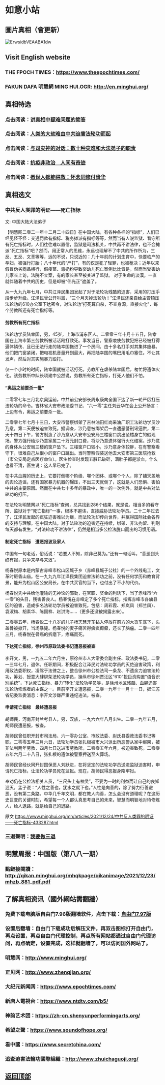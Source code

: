 # 如意小站

## 圖片真相（會更新）

![ErwsidbVEAABA1dw](https://user-images.githubusercontent.com/79625284/147220893-860bf5c1-e31f-44e7-83eb-e71aeaf9ac5f.jpg)

## Visit English website

### THE FPOCH TIMES：https://www.theepochtimes.com/

### FAKUN DAFA 明慧網 MING HUI.OGR: http://en.minghui.org/

## 真相特选

### 点击阅读：[讲真相中疑难问题的简答](https://github.com/pinhe91/jcxw3/tree/main)

### 点击阅读：[人类的大劫难由中共迫害法轮功而起](https://github.com/pinhe91/jcxw4/tree/main) 

### 点击阅读：[与司灾神的对话：数十种灾难和大法弟子的职责](https://github.com/pinhe91/jcxw1/tree/main) 

### 点击阅读：[抗疫非政治　人间有奇迹](https://github.com/pinhe91/jcxw2/tree/main) 

### 点击阅读：[愿世人都能得救：怀念同修付贵华](https://github.com/pinhe91/jcxw5/tree/main)

## 真相选文

### 中共反人类罪的明证——死亡指标

文: 中国大陆大法弟子 

【明慧网二零二一年十二月二十四日】在中国大陆，有各种各样的“指标”，人们已经见怪不怪：交通罚款有指标、税务摊派有指标等等，然而当有人说监狱、看守所有死亡指标时，人们往往难以置信，监狱是司法机关，中共再不讲法律，也不会摊派“死亡指标”吧？然而，用正常人的思维，永远也理解不了中共的所作所为，三反、五反、文革等等，远的不说，只说近的：几十年前的计划生育中，快要临产的孕妇，被强行打胎；八十年代的“严打”，有的仅是犯了轻罪，也被枪决；近年以来假冒伪劣商品横行，假疫苗、毒奶粉导致婴幼儿死亡案例比比皆是，然而当受害幼儿家长上访，法院不立案，有的家长甚至被关进了监狱。
对于生命的淡漠，一直就伴随着中共的历史，但是却被“伟光正”遮盖了。

从一九九九年七月，中共江泽民集团发起了对于法轮功残酷的迫害，采用的打压手段步步升级。江泽民曾公开叫嚣，“三个月灭掉法轮功！”江泽民还亲自给主管镇压法轮功的610办公室下达密令，对法轮功“打死算自杀，不查身源，直接火化”，每个劳教所还有死亡指标等。

#### 劳教所有死亡指标

法轮功学员陆幸国，男，45岁，上海市浦东区人。二零零三年十月十五日，陆幸国在上海市第三劳教所被活活殴打致死。事发当日，警察唆使劳教犯把已经被打得遍体鳞伤、且已无法行走的陆幸国拖进了一个房间，由十多名打手对其集体施暴。他们把门窗紧闭，把电视机音量开到最大，再把陆幸国的嘴巴用毛巾塞住，不让其发声，然后对其实施暴力殴打。

仅一个小时的时间，陆幸国就被活活打死。劳教所在虐杀陆幸国后，匆忙将遗体火化。该劳教所中队长项建中公然说，劳教所有死亡指标，打死人他们不怕。

#### “奥运之前要杀一批”

二零零七年三月北京奥运前，中共前公安部长周永康向全国下达了新一轮严厉打压法轮功的命令。吉林省大安市政法委书记、“六一零”主任刘云华在会上公开扬言：上边有令，奥运之前要杀一批。

二零零七年七月十三日，大安市警察绑架了吉林油田红岗采油厂职工法轮功学员沙乃意，第二天便被迫害致死。据调查，沙乃意被绑架后一直遭恶警刑讯逼供，第二天十四日下午，警方制造了沙乃意从大安市公安局三楼窗口跳出坠楼身亡的假现场。警方强行给沙乃意家属二十万元封口费，将沙乃意遗体强行火化结案。沙乃意的身体从公安局三楼的窗户坠下。三楼窗户口较小，沙乃意身体较胖，在有警察看守下，很难自己从很小的窗户口跳出。当时警察假装送他去大安市第三医院抢救（市公安局定点医疗单位）。医生检查时发现五脏已破碎，满肚子都是淤血，什么也看不清，医生说：这人早已完了。

在中共血腥的历史上，它要打倒哪个阶级、哪个团体、或哪个个人，除了铺天盖地的舆论造谣，还有国家暴力机器的辗压，不出三天就倒了，这就是人们恐惧、害怕中共的主要原因。然而在中共七十多年的暴政中，唯一的一次例外，就是中共对法轮功的打压。

在法轮功明慧网以“死亡指标”查询，总共找到286个结果，就是说，相当多的看守所、监狱对于“死亡指标”一事，根本不避讳，直接威胁法轮功学员。二十二年过去了，江泽民发起的疯狂迫害难以为继，而法轮功却传向世界，并赢得国际社会各界的支持与理解。在中国大陆，对于法轮功的迫害还在持续，绑架、非法拘留、判刑每天都有发生，“对法轮功不讲法律”，仍然是相当多公检法脱口而出的习惯用语。

#### 制定死亡指标　遭恶报波及家人

中国有一句老话，俗话说：“若要人不知，除非己莫为。”还有一句话叫，“善恶到头终有报，只争来早与来迟”。

杨春悦原本是内蒙古赤峰市松山区城子乡（赤峰县城子公社）的一个外线电工，文革时砸香山庙。在一九九九年江泽民集团迫害法轮功之前，没有任何学历和教育背景，能升为松山区公安局长，在中共买官的当下，也付出了不小的代价。

杨春悦凭中共给他灌输的无神论的邪劲，在官职、奖金的利诱下，当了赤峰市“六一零”的头目，残害善良人。杨春悦在赤峰定了多个死亡指标，指挥赤峰市各旗县区的迫害，造成多名法轮功学员被迫害致死，包括：周彩霞、郑岚凤（郑兰凤）、袁淑梅、胡素华、陈国祥、赵洪海……（更多还没被揭露出来）。

二零零五年，杨春悦二十八岁的儿子杨志慧开车钻入停放在前方的大货车底下，头盖骨被掀开，当场暴毙。杨春悦的妻子痛苦得疯疯癫癫，还长了脑瘤。二零一四年三月，杨春悦在骨癌的折磨下，疼痛而死。

#### 下达死亡指标，徐州市原政法委书记遭恶报被查

李开文，男，一九五二年六月生，原徐州市人大常委会副主任、政法委书记，二零一三年七月，退休。任职期间，积极配合江泽民对法轮功学员的灭绝迫害政策，利用政法委职权，凌驾于法律之上，整合徐州市公检法司一条龙、不遗余力迫害法轮功，筹划、授意大肆绑架法轮功学员，操纵市徐州贾汪区“610”投巨资购置“语音识别系统”，下达死亡指标、暴力“转化”法轮功学员等，是徐州地区残酷、血腥迫害法轮功修炼者的主谋之一。目前李开文遭恶报，二零一九年十一月十一日，据江苏省纪委监委消息：李开文涉嫌严重违纪违法，被查。

#### 申请死亡指标　最终遭恶报

胡师民，河南开封兰考县人，男，汉族，一九六六年八月出生。二零一九年五月，胡师民遭恶报，被查。

胡师民曾任职开封市司法局、六一零办公室、市政法委、尉氏县委政法委书记等职。二零零五年三月六日，法轮功学员张扎根被市大兴派出所恶警从家中绑架，被非法判两年劳教，四月七日送进市劳教所。二零零五年六月，被迫害致死。二零零五年六月二十八日，张扎根的遗体被警察押送至火葬场。

胡师民曾经伙同开封国保恶人刘跃进，在将坚定的法轮功学员送进监狱迫害时，申请死亡指标，让法轮功学员死在监狱。现在，胡师民得恶报身陷牢狱。

奉劝仍在公检法相关人员，“三尺头上有神灵”，不要为一时的利益而让自己的良知泯灭，孟子说：“人性之善也，犹水之就下也。”人性是向善的，除了努力行善避恶，没有第二条路。中华几千年文明，都在教人向善，怎么会没有道理呢？在这历史巨变的关键时刻，希望每一个人都认真思考自己的未来，智慧而明智地对待修炼人，给人退路，就是给自己的退路。

原文 https://www.minghui.org/mh/articles/2021/12/24/中共反人类罪的明证——死亡指标-433287.html

### 三退聲明：[我要做三退](https://tuidang.epochtimes.com/)

## 明慧周报：中国版（第八八一期）

### 點鏈接閱讀：http://qikan.minghui.org/mhqkpage/qikanimage/2021/12/23/mhzb_881_pdf.pdf

## 了解真相资讯（國外網站需翻牆）

### 免费下载电脑版自由门7.96版翻墙软件，点击下载：[自由门7.97版](https://github.com/pinhe91/tuiguang/files/6839679/fg797r.zip)

### 设置后翻墙：自由门下载成功后解压文件，再双击图标打开自由门，再点设置，再点自由门代理控制，再点所有网站都通过自由门代理访问，再点确定，设置完成，这样就翻墙了，可以访问国外网站了。

### 明慧网：http://www.minghui.org/

### 正见网：http://www.zhengjian.org/

### 大纪元新闻网：https://www.epochtimes.com/

### 新唐人電視台：https://www.ntdtv.com/b5/

### 神韵艺术团：https://zh-cn.shenyunperformingarts.org/

### 希望之聲：https://www.soundofhope.org/

### 看中國：https://www.secretchina.com/

### 追查迫害法輪功國際組織：http://www.zhuichaguoji.org/

## [返回顶部](https://git.io/Js3EY)
